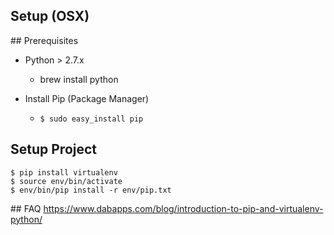 Setup (OSX)
----------

## Prerequisites

- Python > 2.7.x
  - brew install python

- Install Pip (Package Manager)
  - `$ sudo easy_install pip`

## Setup Project

    $ pip install virtualenv
    $ source env/bin/activate
    $ env/bin/pip install -r env/pip.txt

## FAQ
https://www.dabapps.com/blog/introduction-to-pip-and-virtualenv-python/